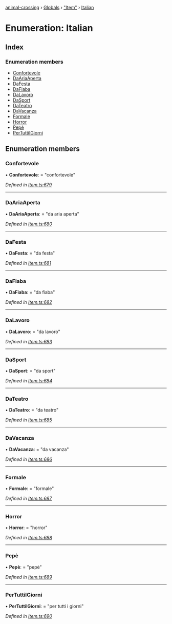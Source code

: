 [animal-crossing](../README.md) › [Globals](../globals.md) › ["Item"](../modules/_item_.md) › [Italian](_item_.italian.md)

# Enumeration: Italian

## Index

### Enumeration members

* [Confortevole](_item_.italian.md#confortevole)
* [DaAriaAperta](_item_.italian.md#daariaaperta)
* [DaFesta](_item_.italian.md#dafesta)
* [DaFiaba](_item_.italian.md#dafiaba)
* [DaLavoro](_item_.italian.md#dalavoro)
* [DaSport](_item_.italian.md#dasport)
* [DaTeatro](_item_.italian.md#dateatro)
* [DaVacanza](_item_.italian.md#davacanza)
* [Formale](_item_.italian.md#formale)
* [Horror](_item_.italian.md#horror)
* [Pepè](_item_.italian.md#pepè)
* [PerTuttiIGiorni](_item_.italian.md#pertuttiigiorni)

## Enumeration members

###  Confortevole

• **Confortevole**: = "confortevole"

*Defined in [Item.ts:679](https://github.com/Norviah/animal-crossing/blob/ac736df/module/types/Item.ts#L679)*

___

###  DaAriaAperta

• **DaAriaAperta**: = "da aria aperta"

*Defined in [Item.ts:680](https://github.com/Norviah/animal-crossing/blob/ac736df/module/types/Item.ts#L680)*

___

###  DaFesta

• **DaFesta**: = "da festa"

*Defined in [Item.ts:681](https://github.com/Norviah/animal-crossing/blob/ac736df/module/types/Item.ts#L681)*

___

###  DaFiaba

• **DaFiaba**: = "da fiaba"

*Defined in [Item.ts:682](https://github.com/Norviah/animal-crossing/blob/ac736df/module/types/Item.ts#L682)*

___

###  DaLavoro

• **DaLavoro**: = "da lavoro"

*Defined in [Item.ts:683](https://github.com/Norviah/animal-crossing/blob/ac736df/module/types/Item.ts#L683)*

___

###  DaSport

• **DaSport**: = "da sport"

*Defined in [Item.ts:684](https://github.com/Norviah/animal-crossing/blob/ac736df/module/types/Item.ts#L684)*

___

###  DaTeatro

• **DaTeatro**: = "da teatro"

*Defined in [Item.ts:685](https://github.com/Norviah/animal-crossing/blob/ac736df/module/types/Item.ts#L685)*

___

###  DaVacanza

• **DaVacanza**: = "da vacanza"

*Defined in [Item.ts:686](https://github.com/Norviah/animal-crossing/blob/ac736df/module/types/Item.ts#L686)*

___

###  Formale

• **Formale**: = "formale"

*Defined in [Item.ts:687](https://github.com/Norviah/animal-crossing/blob/ac736df/module/types/Item.ts#L687)*

___

###  Horror

• **Horror**: = "horror"

*Defined in [Item.ts:688](https://github.com/Norviah/animal-crossing/blob/ac736df/module/types/Item.ts#L688)*

___

###  Pepè

• **Pepè**: = "pepè"

*Defined in [Item.ts:689](https://github.com/Norviah/animal-crossing/blob/ac736df/module/types/Item.ts#L689)*

___

###  PerTuttiIGiorni

• **PerTuttiIGiorni**: = "per tutti i giorni"

*Defined in [Item.ts:690](https://github.com/Norviah/animal-crossing/blob/ac736df/module/types/Item.ts#L690)*
